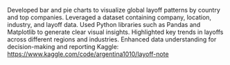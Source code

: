 Developed bar and pie charts to visualize global layoff patterns by country and top companies. Leveraged a dataset containing company, location, industry, and layoff data. Used Python libraries such as Pandas and Matplotlib to generate clear visual insights. Highlighted key trends in layoffs across different regions and industries. Enhanced data understanding for decision-making and reporting
Kaggle: https://www.kaggle.com/code/argentina1010/layoff-note

